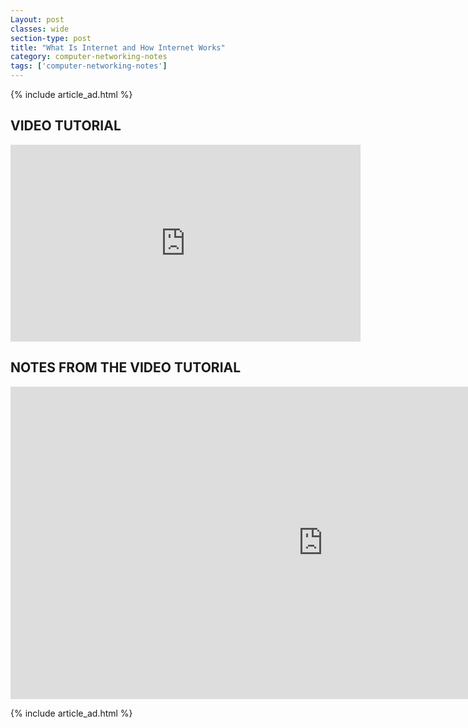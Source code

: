 ```yaml
---
Layout: post
classes: wide
section-type: post
title: "What Is Internet and How Internet Works"
category: computer-networking-notes
tags: ['computer-networking-notes']
---
```

{% include article_ad.html %}

## VIDEO TUTORIAL

<iframe width="560" height="315" src="https://www.youtube.com/embed/krC08BwZctc" frameborder="0" allow="accelerometer; autoplay; clipboard-write; encrypted-media; gyroscope; picture-in-picture" allowfullscreen></iframe>

## NOTES FROM THE VIDEO TUTORIAL

<iframe src="https://onedrive.live.com/embed?cid=518082577767DAE9&resid=518082577767DAE9%211131&authkey=AComlOBVAzu8mVU&em=2" width="1000" height="500" frameborder="0" scrolling="no"></iframe>

{% include article_ad.html %}
